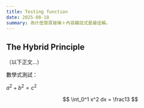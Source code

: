 ```yaml
---
title: Testing function
date: 2025-08-18
summary: 為什麼首頁玻璃＋內容雜誌式是最佳解。
---
```


## The Hybrid Principle

（以下正文…）

數學式測試：

$a^2 + b^2 = c^2$

$$
\int_0^1 x^2 dx = \frac13
$$
